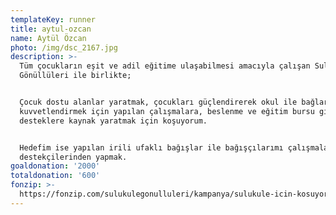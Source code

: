 ```yaml
---
templateKey: runner
title: aytul-ozcan
name: Aytül Özcan
photo: /img/dsc_2167.jpg
description: >-
  Tüm çocukların eşit ve adil eğitime ulaşabilmesi amacıyla çalışan Sulukule
  Gönüllüleri ile birlikte;


  Çocuk dostu alanlar yaratmak, çocukları güçlendirerek okul ile bağlarını
  kuvvetlendirmek için yapılan çalışmalara, beslenme ve eğitim bursu gibi sosyal
  desteklere kaynak yaratmak için koşuyorum.


  Hedefim ise yapılan irili ufaklı bağışlar ile bağışçılarımı çalışmaların
  destekçilerinden yapmak. 
goaldonation: '2000'
totaldonation: '600'
fonzip: >-
  https://fonzip.com/sulukulegonulluleri/kampanya/sulukule-icin-kosuyorum--okulu-terki-onluyorum-13
---
```


